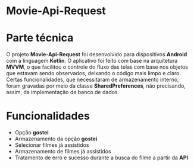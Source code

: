 # Movie-Api-Request

# Parte técnica

O projeto <b>Movie-Api-Request</b> foi desenvolvido para dispositivos <b>Android</b> com a linguagem <b>Kotlin</b>.
O aplicativo foi feito com base na arquitetura <b>MVVM</b>, o que facilitou o controle do fluxo das telas com base
nos objetos que estavam sendo observados, deixando o código mais limpo e claro. Certas funcionalidades, que necessitaram
de armazenamento interno, foram gravadas por meio da classe <b>SharedPreferences</b>, não precisando, assim, da implementação
de banco de dados.

# Funcionalidades

* Opção <b>gostei</b>
* Armazenamento da opção <b>gostei</b>
* Selecionar filmes já assistidos
* Armazenamento de filmes já assistidos
* Tratamento de erro e sucesso durante a busca do filme a partir da <b>API</b>
